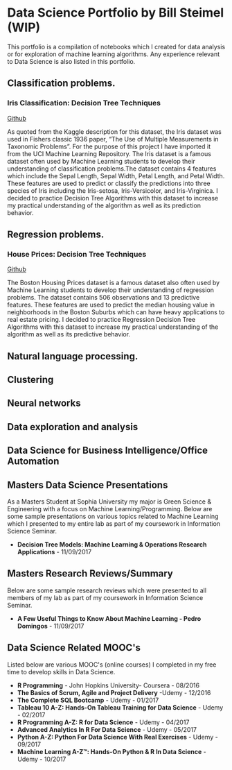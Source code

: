 # Data Science Portfolio by Bill Steimel (WIP)

This portfolio is a compilation of notebooks which I created for data analysis or for exploration of machine learning algorithms. Any experience relevant to Data Science is also listed in this portfolio. 

## Classification problems.

### Iris Classification: Decision Tree Techniques
[Github](https://github.com/steimel64/steimel64.github.io/blob/master/Notebooks/Iris%20Notebook.ipynb) 

As quoted from the Kaggle description for this dataset, the Iris dataset was used in Fishers classic 1936 paper, “The Use of Multiple Measurements in Taxonomic Problems”. For the purpose of this project I have imported it from the UCI Machine Learning Repository.
The Iris dataset is a famous dataset often used by Machine Learning students to develop their understanding of classification problems.The dataset contains 4 features which include the Sepal Length, Sepal Width, Petal Length, and Petal Width. These features are used to predict or classify the predictions into three species of Iris including the Iris-setosa, Iris-Versicolor, and Iris-Virginica.
I decided to practice Decision Tree Algorithms with this dataset to increase my practical understanding of the algorithm as well as its prediction behavior.

## Regression problems.

### House Prices: Decision Tree Techniques
[Github](https://github.com/steimel64/steimel64.github.io/blob/master/Notebooks/Boston%20Housing%20Notebook.ipynb)

The Boston Housing Prices dataset is a famous dataset also often used by Machine Learning students to develop their understanding of regression problems. The dataset contains 506 observations and 13 predictive features. These features are used to predict the median housing value in neighborhoods in the Boston Suburbs which can have heavy applications to real estate pricing. 
I decided to practice Regression Decision Tree Algorithms with this dataset to increase my practical understanding of the algorithm as well as its predictive behavior.

## Natural language processing.

## Clustering

## Neural networks

## Data exploration and analysis

## Data Science for Business Intelligence/Office Automation

## Masters Data Science Presentations 
As a Masters Student at Sophia University my major is Green Science & Engineering with a focus on Machine Learning/Programming. Below are some sample presentations on various topics related to Machine Learning which I presented to my entire lab as part of my coursework in Information Science Seminar.

* **Decision Tree Models: Machine Learning & Operations Research Applications** - 11/09/2017

## Masters Research Reviews/Summary
Below are some sample research reviews which were presented to all members of my lab as part of my coursework in Information Science Seminar. 

* **A Few Useful Things to Know About Machine Learning - Pedro Domingos** - 11/09/2017 


## Data Science Related MOOC's 
Listed below are various MOOC's (online courses) I completed in my free time to develop skills in Data Science. 
* **R Programming** - John Hopkins University- Coursera - 08/2016 
* **The Basics of Scrum, Agile and Project Delivery** -Udemy - 12/2016
* **The Complete SQL Bootcamp** - Udemy - 01/2017
* **Tableau 10 A-Z: Hands-On Tableau Training for Data Science** - Udemy - 02/2017
* **R Programming A-Z: R for Data Science** - Udemy - 04/2017 
* **Advanced Analytics In R For Data Science** - Udemy - 05/2017
* **Python A-Z: Python For Data Science With Real Exercises** - Udemy - 09/2017 
* **Machine Learning A-Z™: Hands-On Python & R In Data Science** - Udemy - 10/2017
